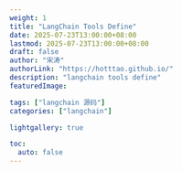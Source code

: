```yaml
---
weight: 1
title: "LangChain Tools Define"
date: 2025-07-23T13:00:00+08:00
lastmod: 2025-07-23T13:00:00+08:00
draft: false
author: "宋涛"
authorLink: "https://hotttao.github.io/"
description: "langchain tools define"
featuredImage: 

tags: ["langchain 源码"]
categories: ["langchain"]

lightgallery: true

toc:
  auto: false
---
```

